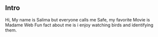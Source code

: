 ## Intro

Hi, My name is Salima but everyone calls me Safe, my favorite Movie is Madame Web
Fun fact about me is i enjoy watching birds and identifying them.